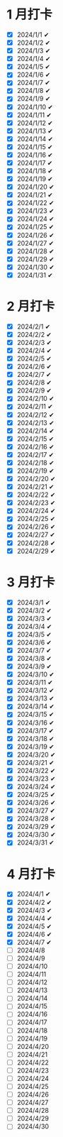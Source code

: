 # 1 月打卡

- [x] 2024/1/1 ✔
- [x] 2024/1/2 ✔
- [x] 2024/1/3 ✔
- [x] 2024/1/4 ✔
- [x] 2024/1/5 ✔
- [x] 2024/1/6 ✔
- [x] 2024/1/7 ✔
- [x] 2024/1/8 ✔
- [x] 2024/1/9 ✔
- [x] 2024/1/10 ✔
- [x] 2024/1/11 ✔
- [x] 2024/1/12 ✔
- [x] 2024/1/13 ✔
- [x] 2024/1/14 ✔
- [x] 2024/1/15 ✔
- [x] 2024/1/16 ✔
- [x] 2024/1/17 ✔
- [x] 2024/1/18 ✔
- [x] 2024/1/19 ✔
- [x] 2024/1/20 ✔
- [x] 2024/1/21 ✔
- [x] 2024/1/22 ✔
- [x] 2024/1/23 ✔
- [x] 2024/1/24 ✔
- [x] 2024/1/25 ✔
- [x] 2024/1/26 ✔
- [x] 2024/1/27 ✔
- [x] 2024/1/28 ✔
- [x] 2024/1/29 ✔
- [x] 2024/1/30 ✔
- [x] 2024/1/31 ✔

# 2 月打卡

- [x] 2024/2/1 ✔
- [x] 2024/2/2 ✔
- [x] 2024/2/3 ✔
- [x] 2024/2/4 ✔
- [x] 2024/2/5 ✔
- [x] 2024/2/6 ✔
- [x] 2024/2/7 ✔
- [x] 2024/2/8 ✔
- [x] 2024/2/9 ✔
- [x] 2024/2/10 ✔
- [x] 2024/2/11 ✔
- [x] 2024/2/12 ✔
- [x] 2024/2/13 ✔
- [x] 2024/2/14 ✔
- [x] 2024/2/15 ✔
- [x] 2024/2/16 ✔
- [x] 2024/2/17 ✔
- [x] 2024/2/18 ✔
- [x] 2024/2/19 ✔
- [x] 2024/2/20 ✔
- [x] 2024/2/21 ✔
- [x] 2024/2/22 ✔
- [x] 2024/2/23 ✔
- [x] 2024/2/24 ✔
- [x] 2024/2/25 ✔
- [x] 2024/2/26 ✔
- [x] 2024/2/27 ✔
- [x] 2024/2/28 ✔
- [x] 2024/2/29 ✔

# 3 月打卡

- [x] 2024/3/1 ✔
- [x] 2024/3/2 ✔
- [x] 2024/3/3 ✔
- [x] 2024/3/4 ✔
- [x] 2024/3/5 ✔
- [x] 2024/3/6 ✔
- [x] 2024/3/7 ✔
- [x] 2024/3/8 ✔
- [x] 2024/3/9 ✔
- [x] 2024/3/10 ✔
- [x] 2024/3/11 ✔
- [x] 2024/3/12 ✔
- [x] 2024/3/13 ✔
- [x] 2024/3/14 ✔
- [x] 2024/3/15 ✔
- [x] 2024/3/16 ✔
- [x] 2024/3/17 ✔
- [x] 2024/3/18 ✔
- [x] 2024/3/19 ✔
- [x] 2024/3/20 ✔
- [x] 2024/3/21 ✔
- [x] 2024/3/22 ✔
- [x] 2024/3/23 ✔
- [x] 2024/3/24 ✔
- [x] 2024/3/25 ✔
- [x] 2024/3/26 ✔
- [x] 2024/3/27 ✔
- [x] 2024/3/28 ✔
- [x] 2024/3/29 ✔
- [x] 2024/3/30 ✔
- [x] 2024/3/31 ✔

# 4 月打卡

- [x] 2024/4/1 ✔
- [x] 2024/4/2 ✔
- [x] 2024/4/3 ✔
- [x] 2024/4/4 ✔
- [x] 2024/4/5 ✔
- [x] 2024/4/6 ✔
- [x] 2024/4/7 ✔
- [ ] 2024/4/8
- [ ] 2024/4/9
- [ ] 2024/4/10
- [ ] 2024/4/11
- [ ] 2024/4/12
- [ ] 2024/4/13
- [ ] 2024/4/14
- [ ] 2024/4/15
- [ ] 2024/4/16
- [ ] 2024/4/17
- [ ] 2024/4/18
- [ ] 2024/4/19
- [ ] 2024/4/20
- [ ] 2024/4/21
- [ ] 2024/4/22
- [ ] 2024/4/23
- [ ] 2024/4/24
- [ ] 2024/4/25
- [ ] 2024/4/26
- [ ] 2024/4/27
- [ ] 2024/4/28
- [ ] 2024/4/29
- [ ] 2024/4/30

